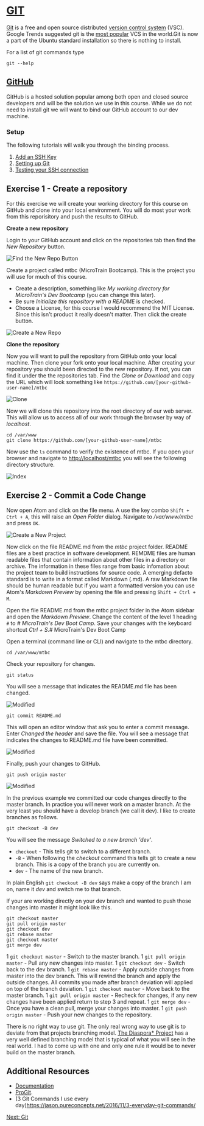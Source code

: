 # [GIT](https://git-scm.com/)

[Git](https://git-scm.com/) is a free and open source distributed [version control system](https://en.wikipedia.org/wiki/Version_control) (VSC). Google Trends suggested git is the [most popular](https://www.google.com/trends/explore?date=all&q=%2Fm%2F05vqwg,%2Fm%2F012ct9,%2Fm%2F08441_,%2Fm%2F08w6d6,%2Fm%2F09d6g&hl=en-US) VCS in the world.Git is now a part of the Ubuntu standard installation so there is nothing to install.

For a list of git commands type

```
git --help
```

## [GitHub](https://github.com)
GitHub is a hosted solution popular among both open and closed source developers and will be the solution we use in this course. While we do not need to install git we will want to bind our GitHub account to our dev machine.

### Setup
The following tutorials will walk you through the binding process.
1. [Add an SSH Key](https://help.github.com/articles/adding-a-new-ssh-key-to-your-github-account/)
1. [Setting up Git](http://help.github.com/linux-set-up-git/)
1. [Testing your SSH connection](https://help.github.com/articles/testing-your-ssh-connection/)


## Exercise 1 - Create a repository

For this exercise we will create your working directory for this course on GitHub and clone into your local environment. You will do most your work from this reporisitory and push the results to GitHub.

__Create a new repository__

Login to your GitHub account and click on the repositories tab then find the _New Repository_ button.

![Find the New Repo Button](/img/git/repo_btn.png)

Create a project called mtbc (MicroTrain Bootcamp). This is the project you will use for much of this course.

* Create a description, something like _My working directory for MicroTrain's Dev Bootcamp_ (you can change this later).  
* Be sure _Initialize this repository with a README_ is checked.
* Choose a License, for this course I would recommend the MIT License. Since this isn't product it really doesn't matter. Then click the create button.

![Create a New Repo](/img/git/new_repo.png)

__Clone the repository__

Now you will want to pull the repository from GitHub onto your local machine.
Then clone your fork onto your local machine. After creating your repository you should been directed to the new repository. If not, you can find it under the the repositories tab. Find the _Clone or Download_ and copy the URL which will look something like ```https://github.com/[your-github-user-name]/mtbc```

![Clone](/img/git/clone.png)

Now we will clone this repository into the root directory of our web server. This will allow us to access all of our work through the browser by way of _localhost_.

```
cd /var/www
git clone https://github.com/[your-github-user-name]/mtbc
```

Now use the ```ls``` command to verify the existence of mtbc. If you open your browser and navigate to [http://localhost/mtbc](http://localhost/mtbc) you will see the following directory structure.

![Index](/img/git/base_index.png)


## Exercise 2 - Commit a Code Change
Now open Atom and click on the file menu. A use the key combo ```Shift + Ctrl + A```, this will raise an _Open Folder_ dialog. Navigate to _/var/www/mtbc_ and press ```OK```.

![Create a New Project](/img/git/new_project.png)

Now click on the file README.md from the _mtbc_ project folder. README files are a best practice in software development. REMDME files are human readable files that contain information about other files in a directory or archive. The information in these files range from basic infomation about the project team to build instructions for source code. A emerging defacto standard is to write in a format called Markdown (.md). A raw Markdown file should be human readable but if you want a formatted version you can use Atom's _Markdown Preview_ by opening the file and pressing ```Shift + Ctrl + M```.

Open the file README.md from the mtbc project folder in the Atom sidebar and open the _Markdown Preview_. Change the content of the level 1 heading ```#``` to _# MicroTrain's Dev Boot Camp_. Save your changes with the keyboard shortcut _Ctrl + S_.# MicroTrain's Dev Boot Camp

Open a terminal (command line or CLI) and navigate to the mtbc directory.

```
cd /var/www/mtbc
```

Check your repository for changes.

```
git status
```
You will see a message that indicates the README.md file has been changed.

![Modified](/img/git/status.png)

```
git commit README.md
```

This will open an editor window that ask you to enter a commit message. Enter _Changed the header_ and save the file. You will see a message that indicates the changes to README.md file have been committed.

![Modified](/img/git/commit.png)

Finally, push your changes to GitHub.

```
git push origin master
```

![Modified](/img/git/push.png)

In the previous example we committed our code changes directly to the master branch. In practice you will never work on a master branch. At the very least you should have a develop branch (we call it dev). I like to create branches as follows.

```
git checkout -B dev
```

You will see the message _Switched to a new branch 'dev'_.

* ```checkout``` - This tells git to switch to a different branch.
* ```-B``` - When following the _checkout_ command this tells git to create a new branch. This is a copy of the branch you are currently on.
* ```dev``` - The name of the new branch.

In plain English ```git checkout -B dev``` says make a copy of the branch I am on, name it _dev_ and switch me to that branch.

If your are working directly on your dev branch and wanted to push those changes into master it might look like this.

```
git checkout master
git pull origin master
git checkout dev
git rebase master
git checkout master
git merge dev
```

1 ```git checkout master``` - Switch to the master branch.
1 ```git pull origin master``` - Pull any new changes into master.
1 ```git checkout dev``` - Switch back to the dev branch.
1 ```git rebase master``` - Apply outside changes from master into the dev branch. This will rewind the branch and apply the outside changes. All commits you made after branch deviation will applied on top of the branch deviation.
1 ```git checkout master``` - Move back to the master branch.
1 ```git pull origin master``` - Recheck for changes, if any new changes have been applied return to step 3 and repeat.
1 ```git merge dev``` - Once you have a clean pull, merge your changes into master.
1 ```git push origin master``` - Push your new changes to the repository.

There is no right way to use git. The only real wrong way to use git is to deviate from that projects branching model. [The Diaspora* Project](https://wiki.diasporafoundation.org/Git_workflow) has a very well defined branching model that is typical of what you will see in the real world. I had to come up with one and only one rule it would be to never build on the master branch.


## Additional Resources
* [Documentation](https://git-scm.com/book/en/v2)
* [ProGit](https://git-scm.com/book/en/v2).
* (3 Git Commands I use every day)https://jason.pureconcepts.net/2016/11/3-everyday-git-commands/

[Next: Git](08-Git.md)
